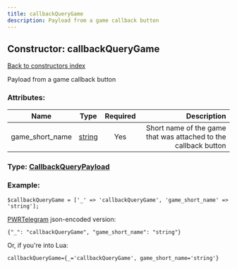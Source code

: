 ```yaml
---
title: callbackQueryGame
description: Payload from a game callback button
---
```

## Constructor: callbackQueryGame  
[Back to constructors index](index.md)



Payload from a game callback button

### Attributes:

| Name     |    Type       | Required | Description |
|----------|:-------------:|:--------:|------------:|
|game\_short\_name|[string](../types/string.md) | Yes|Short name of the game that was attached to the callback button|



### Type: [CallbackQueryPayload](../types/CallbackQueryPayload.md)


### Example:

```
$callbackQueryGame = ['_' => 'callbackQueryGame', 'game_short_name' => 'string'];
```  

[PWRTelegram](https://pwrtelegram.xyz) json-encoded version:

```
{"_": "callbackQueryGame", "game_short_name": "string"}
```


Or, if you're into Lua:  


```
callbackQueryGame={_='callbackQueryGame', game_short_name='string'}

```


